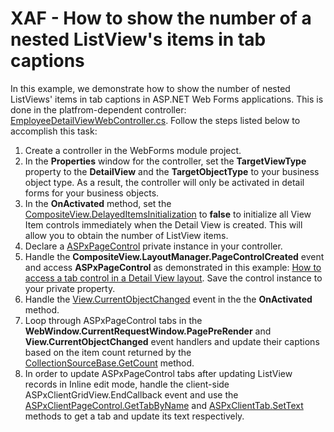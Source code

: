 # XAF - How to show the number of a nested ListView's items in tab captions

In this example, we demonstrate how to show the number of nested ListViews' items in tab captions in ASP.NET Web Forms applications. This is done in the platfrom-dependent controller: [EmployeeDetailViewWebController.cs](./CS/DetailViewTabCount.Module.Web/Controllers/EmployeeDetailViewWebController.cs). Follow the steps listed below to accomplish this task:
1. Create a controller in the WebForms module project.
2. In the **Properties** window for the controller, set the **TargetViewType** property to the **DetailView** and the **TargetObjectType** to your business object type. As a result, the controller will only be activated in detail forms for your business objects.
3. In the **OnActivated** method, set the [CompositeView.DelayedItemsInitialization](https://docs.devexpress.com/eXpressAppFramework/DevExpress.ExpressApp.CompositeView.DelayedItemsInitialization) to **false** to initialize all View Item controls immediately when the Detail View is created. This will allow you to obtain the number of ListView items.
4. Declare a [ASPxPageControl](https://docs.devexpress.com/AspNet/DevExpress.Web.ASPxPageControl) private instance in your controller.
5. Handle the **CompositeView.LayoutManager.PageControlCreated** event and access **ASPxPageControl** as demonstrated in this example: [How to access a tab control in a Detail View layout](https://github.com/DevExpress-Examples/XAF_how-to-access-a-tab-control-in-a-detail-view-layout-e372). Save the control instance to your private property.
6. Handle the [View.CurrentObjectChanged](https://docs.devexpress.com/eXpressAppFramework/DevExpress.ExpressApp.View.CurrentObjectChanged) event in the the **OnActivated** method.
7. Loop through ASPxPageControl tabs in the **WebWindow.CurrentRequestWindow.PagePreRender** and **View.CurrentObjectChanged** event handlers and update their captions based on the item count returned by the [CollectionSourceBase.GetCount](https://docs.devexpress.com/eXpressAppFramework/DevExpress.ExpressApp.CollectionSourceBase.GetCount) method.
8. In order to update ASPxPageControl tabs after updating ListView records in Inline edit mode, handle the client-side ASPxClientGridView.EndCallback event and use the [ASPxClientPageControl.GetTabByName](https://docs.devexpress.com/AspNet/js-ASPxClientTabControlBase.GetTabByName(name)) and [ASPxClientTab.SetText](https://docs.devexpress.com/AspNet/js-ASPxClientTab.SetText(value)) methods to get a tab and update its text respectively.
